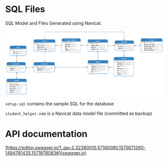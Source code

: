 # SQL Files

SQL Model and Files Generated using Navicat.

![Model](./student_helper.png "Data Model")

`setup.sql` contains the sample SQL for the database

`student_helper.ndm` is a Navicat data model file (committed as backup)

# API documentation

[https://editor.swagger.io/?_ga=2.32390010.57160080.1575671260-1494781435.1571878083#](swagger.io)